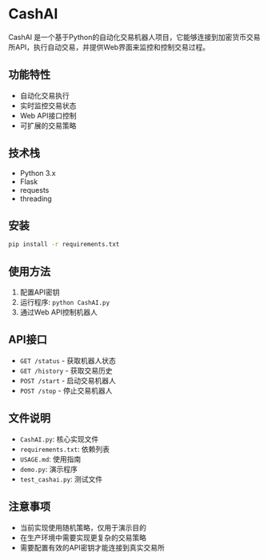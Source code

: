 # CashAI

CashAI 是一个基于Python的自动化交易机器人项目，它能够连接到加密货币交易所API，执行自动交易，并提供Web界面来监控和控制交易过程。

## 功能特性

- 自动化交易执行
- 实时监控交易状态
- Web API接口控制
- 可扩展的交易策略

## 技术栈

- Python 3.x
- Flask
- requests
- threading

## 安装

```bash
pip install -r requirements.txt
```

## 使用方法

1. 配置API密钥
2. 运行程序: `python CashAI.py`
3. 通过Web API控制机器人

## API接口

- `GET /status` - 获取机器人状态
- `GET /history` - 获取交易历史
- `POST /start` - 启动交易机器人
- `POST /stop` - 停止交易机器人

## 文件说明

- `CashAI.py`: 核心实现文件
- `requirements.txt`: 依赖列表
- `USAGE.md`: 使用指南
- `demo.py`: 演示程序
- `test_cashai.py`: 测试文件

## 注意事项

- 当前实现使用随机策略，仅用于演示目的
- 在生产环境中需要实现更复杂的交易策略
- 需要配置有效的API密钥才能连接到真实交易所
